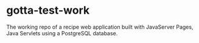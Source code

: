 # gotta-test-work
The working repo of a recipe web application built with JavaServer Pages, Java Servlets using a PostgreSQL database.
